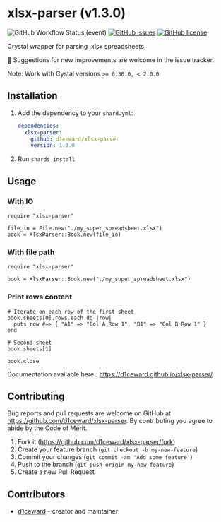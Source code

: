 # xlsx-parser (v1.3.0)
![GitHub Workflow Status (event)](https://github.com/d1ceward/xlsx-parser/actions/workflows/main.yml/badge.svg?branch=master)
[![GitHub issues](https://img.shields.io/github/issues/d1ceward/xlsx-parser)](https://github.com/d1ceward/xlsx-parser/issues)
[![GitHub license](https://img.shields.io/github/license/d1ceward/xlsx-parser)](https://github.com/d1ceward/xlsx-parser/blob/master/LICENSE)

Crystal wrapper for parsing .xlsx spreadsheets

:rocket: Suggestions for new improvements are welcome in the issue tracker.

Note: Work with Cystal versions `>= 0.36.0, < 2.0.0`

## Installation

1. Add the dependency to your `shard.yml`:

   ```yaml
   dependencies:
     xlsx-parser:
       github: d1ceward/xlsx-parser
       version: 1.3.0
   ```

2. Run `shards install`

## Usage

### With IO
```crystal
require "xlsx-parser"

file_io = File.new("./my_super_spreadsheet.xlsx")
book = XlsxParser::Book.new(file_io)
```

### With file path
```crystal
require "xlsx-parser"

book = XlsxParser::Book.new("./my_super_spreadsheet.xlsx")
```

### Print rows content
```crystal
# Iterate on each row of the first sheet
book.sheets[0].rows.each do |row|
  puts row #=> { "A1" => "Col A Row 1", "B1" => "Col B Row 1" }
end

# Second sheet
book.sheets[1]

book.close
```

Documentation available here : https://d1ceward.github.io/xlsx-parser/

## Contributing

Bug reports and pull requests are welcome on GitHub at https://github.com/d1ceward/xlsx-parser. By contributing you agree to abide by the Code of Merit.

1. Fork it (<https://github.com/d1ceward/xlsx-parser/fork>)
2. Create your feature branch (`git checkout -b my-new-feature`)
3. Commit your changes (`git commit -am 'Add some feature'`)
4. Push to the branch (`git push origin my-new-feature`)
5. Create a new Pull Request

## Contributors

- [d1ceward](https://github.com/d1ceward) - creator and maintainer
